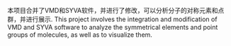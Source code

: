 本项目合并了VMD和SYVA软件，并进行了修改，可以分析分子的对称元素和点群，并进行展示.
This project involves the integration and modification of VMD and SYVA software to analyze the symmetrical elements and point groups of molecules, as well as to visualize them.
